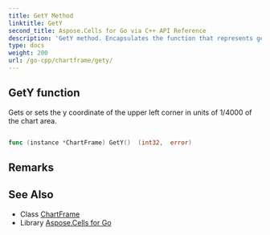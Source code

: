 ```yaml
---
title: GetY Method 
linktitle: GetY
second_title: Aspose.Cells for Go via C++ API Reference
description: 'GetY method. Encapsulates the function that represents gety in Go.'
type: docs
weight: 200
url: /go-cpp/chartframe/gety/
---
```


## GetY function

Gets or sets the y coordinate of the upper left corner in units of 1/4000 of the chart area.

```go

func (instance *ChartFrame) GetY()  (int32,  error) 

```

## Remarks


## See Also

* Class [ChartFrame](../)
* Library [Aspose.Cells for Go](../../)
